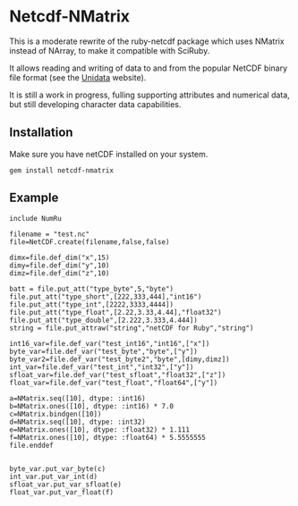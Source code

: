 Netcdf-NMatrix
==============

This is a moderate rewrite of the ruby-netcdf package which uses NMatrix instead of NArray, to make it compatible with SciRuby.

It allows reading and writing of data to and from the popular NetCDF binary file format (see the [Unidata](http://www.unidata.ucar.edu/software/netcdf/) website).

It is still a work in progress, fulling supporting attributes and numerical data, but still developing character data capabilities.

Installation
------------

Make sure you have netCDF installed on your system. 

    gem install netcdf-nmatrix 

Example
-------

    include NumRu

    filename = "test.nc"
    file=NetCDF.create(filename,false,false)

    dimx=file.def_dim("x",15)
    dimy=file.def_dim("y",10)
    dimz=file.def_dim("z",10)

    batt = file.put_att("type_byte",5,"byte")
    file.put_att("type_short",[222,333,444],"int16")
    file.put_att("type_int",[2222,3333,4444])
    file.put_att("type_float",[2.22,3.33,4.44],"float32")
    file.put_att("type_double",[2.222,3.333,4.444])
    string = file.put_attraw("string","netCDF for Ruby","string")

    int16_var=file.def_var("test_int16","int16",["x"])
    byte_var=file.def_var("test_byte","byte",["y"])
    byte_var2=file.def_var("test_byte2","byte",[dimy,dimz])
    int_var=file.def_var("test_int","int32",["y"])
    sfloat_var=file.def_var("test_sfloat","float32",["z"])
    float_var=file.def_var("test_float","float64",["y"])

    a=NMatrix.seq([10], dtype: :int16)
    b=NMatrix.ones([10], dtype: :int16) * 7.0
    c=NMatrix.bindgen([10])
    d=NMatrix.seq([10], dtype: :int32)
    e=NMatrix.ones([10], dtype: :float32) * 1.111
    f=NMatrix.ones([10], dtype: :float64) * 5.5555555
    file.enddef


    byte_var.put_var_byte(c)
    int_var.put_var_int(d)
    sfloat_var.put_var_sfloat(e)
    float_var.put_var_float(f)
